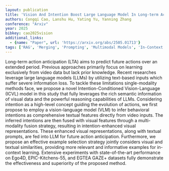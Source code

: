 ```yaml
---
layout: publication
title: 'Vision And Intention Boost Large Language Model In Long-term Action Anticipation'
authors: Congqi Cao, Lanshu Hu, Yating Yu, Yanning Zhang
conference: "Arxiv"
year: 2025
bibkey: cao2025vision
additional_links:
  - {name: "Paper", url: 'https://arxiv.org/abs/2505.01713'}
tags: ['RAG', 'Merging', 'Prompting', 'Multimodal Models', 'In-Context Learning']
---
```

Long-term action anticipation (LTA) aims to predict future actions over an
extended period. Previous approaches primarily focus on learning exclusively
from video data but lack prior knowledge. Recent researches leverage large
language models (LLMs) by utilizing text-based inputs which suffer severe
information loss. To tackle these limitations single-modality methods face, we
propose a novel Intention-Conditioned Vision-Language (ICVL) model in this
study that fully leverages the rich semantic information of visual data and the
powerful reasoning capabilities of LLMs. Considering intention as a high-level
concept guiding the evolution of actions, we first propose to employ a
vision-language model (VLM) to infer behavioral intentions as comprehensive
textual features directly from video inputs. The inferred intentions are then
fused with visual features through a multi-modality fusion strategy, resulting
in intention-enhanced visual representations. These enhanced visual
representations, along with textual prompts, are fed into LLM for future action
anticipation. Furthermore, we propose an effective example selection strategy
jointly considers visual and textual similarities, providing more relevant and
informative examples for in-context learning. Extensive experiments with
state-of-the-art performance on Ego4D, EPIC-Kitchens-55, and EGTEA GAZE+
datasets fully demonstrate the effectiveness and superiority of the proposed
method.
